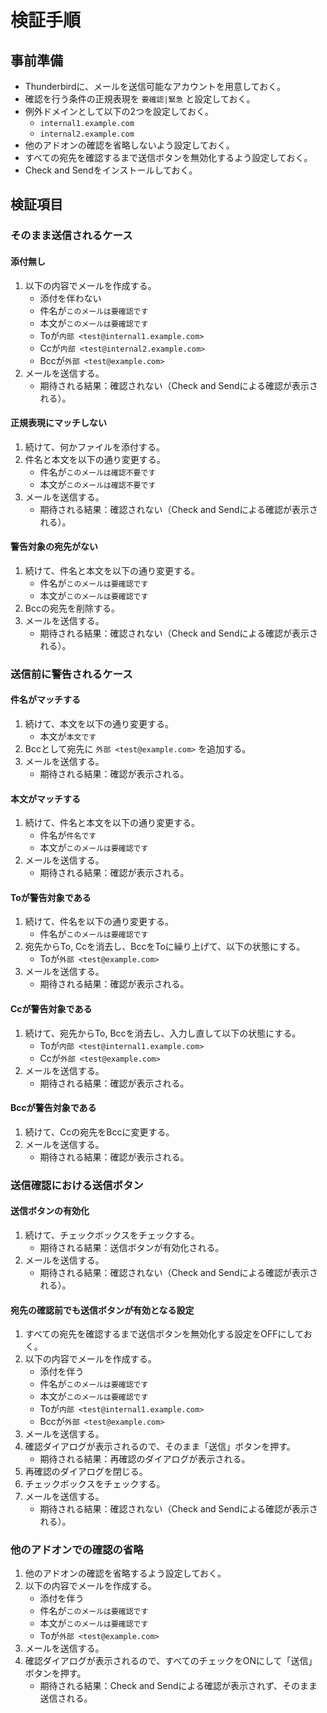 # 検証手順

## 事前準備

 * Thunderbirdに、メールを送信可能なアカウントを用意しておく。
 * 確認を行う条件の正規表現を `要確認|緊急` と設定しておく。
 * 例外ドメインとして以下の2つを設定しておく。
   * `internal1.example.com`
   * `internal2.example.com`
 * 他のアドオンの確認を省略しないよう設定しておく。
 * すべての宛先を確認するまで送信ボタンを無効化するよう設定しておく。
 * Check and Sendをインストールしておく。

## 検証項目

### そのまま送信されるケース

#### 添付無し

 1. 以下の内容でメールを作成する。
    * 添付を伴わない
    * 件名が`このメールは要確認です`
    * 本文が`このメールは要確認です`
    * Toが`内部 <test@internal1.example.com>`
    * Ccが`内部 <test@internal2.example.com>`
    * Bccが`外部 <test@example.com>`
 2. メールを送信する。
    * 期待される結果：確認されない（Check and Sendによる確認が表示される）。

#### 正規表現にマッチしない

 1. 続けて、何かファイルを添付する。
 2. 件名と本文を以下の通り変更する。
    * 件名が`このメールは確認不要です`
    * 本文が`このメールは確認不要です`
 3. メールを送信する。
    * 期待される結果：確認されない（Check and Sendによる確認が表示される）。

#### 警告対象の宛先がない

 1. 続けて、件名と本文を以下の通り変更する。
    * 件名が`このメールは要確認です`
    * 本文が`このメールは要確認です`
 2. Bccの宛先を削除する。
 3. メールを送信する。
    * 期待される結果：確認されない（Check and Sendによる確認が表示される）。

### 送信前に警告されるケース

#### 件名がマッチする

 1. 続けて、本文を以下の通り変更する。
    * 本文が`本文です`
 2. Bccとして宛先に `外部 <test@example.com>` を追加する。
 3. メールを送信する。
    * 期待される結果：確認が表示される。

#### 本文がマッチする

 1. 続けて、件名と本文を以下の通り変更する。
    * 件名が`件名です`
    * 本文が`このメールは要確認です`
 2. メールを送信する。
    * 期待される結果：確認が表示される。

#### Toが警告対象である

 1. 続けて、件名を以下の通り変更する。
    * 件名が`このメールは要確認です`
 1. 宛先からTo, Ccを消去し、BccをToに繰り上げて、以下の状態にする。
    * Toが`外部 <test@example.com>`
 2. メールを送信する。
    * 期待される結果：確認が表示される。

#### Ccが警告対象である

 1. 続けて、宛先からTo, Bccを消去し、入力し直して以下の状態にする。
    * Toが`内部 <test@internal1.example.com>`
    * Ccが`外部 <test@example.com>`
 2. メールを送信する。
    * 期待される結果：確認が表示される。

#### Bccが警告対象である

 1. 続けて、Ccの宛先をBccに変更する。
 2. メールを送信する。
    * 期待される結果：確認が表示される。

### 送信確認における送信ボタン

#### 送信ボタンの有効化

 1. 続けて、チェックボックスをチェックする。
    * 期待される結果：送信ボタンが有効化される。
 2. メールを送信する。
    * 期待される結果：確認されない（Check and Sendによる確認が表示される）。

#### 宛先の確認前でも送信ボタンが有効となる設定

 1. すべての宛先を確認するまで送信ボタンを無効化する設定をOFFにしておく。
 2. 以下の内容でメールを作成する。
    * 添付を伴う
    * 件名が`このメールは要確認です`
    * 本文が`このメールは要確認です`
    * Toが`内部 <test@internal1.example.com>`
    * Bccが`外部 <test@example.com>`
 3. メールを送信する。
 4. 確認ダイアログが表示されるので、そのまま「送信」ボタンを押す。
    * 期待される結果：再確認のダイアログが表示される。
 5. 再確認のダイアログを閉じる。
 6. チェックボックスをチェックする。
 7. メールを送信する。
    * 期待される結果：確認されない（Check and Sendによる確認が表示される）。

### 他のアドオンでの確認の省略

 1. 他のアドオンの確認を省略するよう設定しておく。
 2. 以下の内容でメールを作成する。
    * 添付を伴う
    * 件名が`このメールは要確認です`
    * 本文が`このメールは要確認です`
    * Toが`外部 <test@example.com>`
 3. メールを送信する。
 4. 確認ダイアログが表示されるので、すべてのチェックをONにして「送信」ボタンを押す。
    * 期待される結果：Check and Sendによる確認が表示されず、そのまま送信される。




